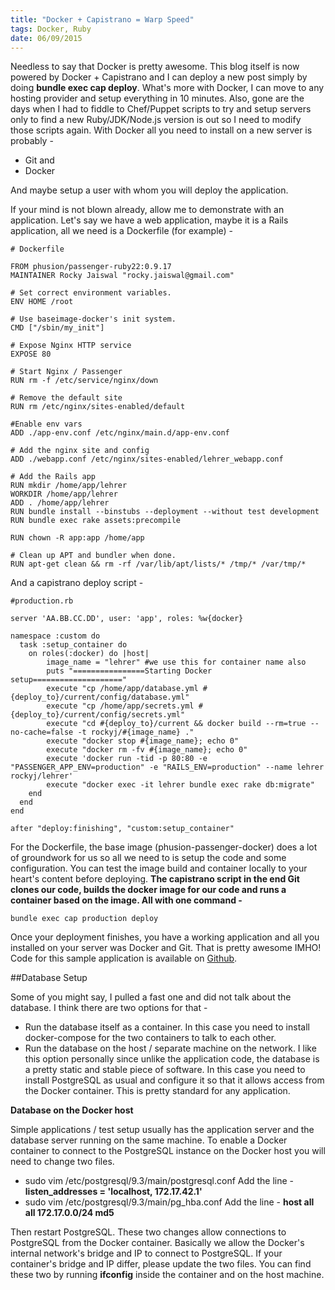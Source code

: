 ```yaml
---
title: "Docker + Capistrano = Warp Speed"
tags: Docker, Ruby
date: 06/09/2015
---
```


Needless to say that Docker is pretty awesome. This blog itself is now powered by Docker + Capistrano and I can deploy a new post simply by doing __bundle exec cap deploy__. What's more with Docker, I can move to any hosting provider and setup everything in 10 minutes. Also, gone are the days when I had to fiddle to Chef/Puppet scripts to try and setup servers only to find a new Ruby/JDK/Node.js version is out so I need to modify those scripts again. With Docker all you need to install on a new server is probably -

- Git and
- Docker

And maybe setup a user with whom you will deploy the application.

If your mind is not blown already, allow me to demonstrate with an application. Let's say we have a web application, maybe it is a Rails application, all we need is a Dockerfile (for example) -

    # Dockerfile

    FROM phusion/passenger-ruby22:0.9.17
    MAINTAINER Rocky Jaiswal "rocky.jaiswal@gmail.com"

    # Set correct environment variables.
    ENV HOME /root

    # Use baseimage-docker's init system.
    CMD ["/sbin/my_init"]

    # Expose Nginx HTTP service
    EXPOSE 80

    # Start Nginx / Passenger
    RUN rm -f /etc/service/nginx/down

    # Remove the default site
    RUN rm /etc/nginx/sites-enabled/default

    #Enable env vars
    ADD ./app-env.conf /etc/nginx/main.d/app-env.conf

    # Add the nginx site and config
    ADD ./webapp.conf /etc/nginx/sites-enabled/lehrer_webapp.conf

    # Add the Rails app
    RUN mkdir /home/app/lehrer
    WORKDIR /home/app/lehrer
    ADD . /home/app/lehrer
    RUN bundle install --binstubs --deployment --without test development
    RUN bundle exec rake assets:precompile

    RUN chown -R app:app /home/app

    # Clean up APT and bundler when done.
    RUN apt-get clean && rm -rf /var/lib/apt/lists/* /tmp/* /var/tmp/*

And a capistrano deploy script -

    #production.rb

    server 'AA.BB.CC.DD', user: 'app', roles: %w{docker}

    namespace :custom do
      task :setup_container do
        on roles(:docker) do |host|
            image_name = "lehrer" #we use this for container name also
            puts "================Starting Docker setup===================="
            execute "cp /home/app/database.yml #{deploy_to}/current/config/database.yml"
            execute "cp /home/app/secrets.yml #{deploy_to}/current/config/secrets.yml"
            execute "cd #{deploy_to}/current && docker build --rm=true --no-cache=false -t rockyj/#{image_name} ."
            execute "docker stop #{image_name}; echo 0"
            execute "docker rm -fv #{image_name}; echo 0"
            execute 'docker run -tid -p 80:80 -e "PASSENGER_APP_ENV=production" -e "RAILS_ENV=production" --name lehrer rockyj/lehrer'
            execute "docker exec -it lehrer bundle exec rake db:migrate"
        end
      end
    end

    after "deploy:finishing", "custom:setup_container"

For the Dockerfile, the base image (phusion-passenger-docker) does a lot of groundwork for us so all we need to is setup the code and some configuration. You can test the image build and container locally to your heart's content before deploying. __The capistrano script in the end Git clones our code, builds the docker image for our code and runs a container based on the image. All with one command -__

    bundle exec cap production deploy

Once your deployment finishes, you have a working application and all you installed on your server was Docker and Git. That is pretty awesome IMHO! Code for this sample application is available on [Github](https://github.com/rocky-jaiswal/lehrer).

##Database Setup

Some of you might say, I pulled a fast one and did not talk about the database. I think there are two options for that -

- Run the database itself as a container. In this case you need to install docker-compose for the two containers to talk to each other.
- Run the database on the host / separate machine on the network. I like this option personally since unlike the application code, the database is a pretty static and stable piece of software. In this case you need to install PostgreSQL as usual and configure it so that it allows access from the Docker container. This is pretty standard for any application.

__Database on the Docker host__

Simple applications / test setup usually has the application server and the database server running on the same machine. To enable a Docker container to connect to the PostgreSQL instance on the Docker host you will need to change two files.

- sudo vim /etc/postgresql/9.3/main/postgresql.conf
  Add the line - __listen_addresses = 'localhost, 172.17.42.1'__
- sudo vim /etc/postgresql/9.3/main/pg_hba.conf
  Add the line - __host    all             all             172.17.0.0/24          md5__

Then restart PostgreSQL. These two changes allow connections to PostgreSQL from the Docker container. Basically we allow the Docker's internal network's bridge and IP to connect to PostgreSQL. If your container's bridge and IP differ, please update the two files. You can find these two by running __ifconfig__ inside the container and on the host machine.


